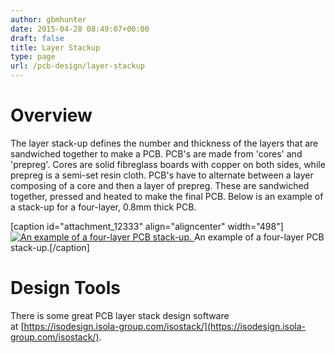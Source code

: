 ```yaml
---
author: gbmhunter
date: 2015-04-28 08:49:07+00:00
draft: false
title: Layer Stackup
type: page
url: /pcb-design/layer-stackup
---
```


# Overview

The layer stack-up defines the number and thickness of the layers that are sandwiched together to make a PCB. PCB's are made from 'cores' and 'prepreg'. Cores are solid fibreglass boards with copper on both sides, while prepreg is a semi-set resin cloth. PCB's have to alternate between a layer composing of a core and then a layer of prepreg. These are sandwiched together, pressed and heated to make the final PCB. Below is an example of a stack-up for a four-layer, 0.8mm thick PCB.

[caption id="attachment_12333" align="aligncenter" width="498"][![An example of a four-layer PCB stack-up.](http://blog.mbedded.ninja/wp-content/uploads/2015/04/pcb-layer-stackup-example.jpg)
](http://blog.mbedded.ninja/wp-content/uploads/2015/04/pcb-layer-stackup-example.jpg) An example of a four-layer PCB stack-up.[/caption]

# Design Tools

There is some great PCB layer stack design software at [https://isodesign.isola-group.com/isostack/](https://isodesign.isola-group.com/isostack/).
